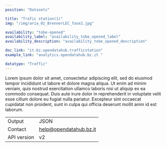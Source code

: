 ```yaml
---
position: "Datasets"

title: "Trafic station(1)"
img: "/img/aria_02_BrennerLEC_fase2.jpg"

availability: "tobe-opened"
availability_label: "availability_tobe_opened_label"
availability_description: "availability_tobe_opened_description"

doc_link: "it.bz.opendatahub.trafficstation"
example_link: "analytics.opendatahub.bz.it "

datatype: "Traffic"
---
```


Lorem ipsum dolor sit amet, consectetur adipiscing elit, sed do eiusmod tempor incididunt ut labore et dolore magna aliqua. Ut enim ad minim veniam, quis nostrud exercitation ullamco laboris nisi ut aliquip ex ea commodo consequat. Duis aute irure dolor in reprehenderit in voluptate velit esse cillum dolore eu fugiat nulla pariatur. Excepteur sint occaecat cupidatat non proident, sunt in culpa qui officia deserunt mollit anim id est laborum.

|             |                        |
| :---------- | ---------------------- |
| Output      | JSON                   |
| Contact     | help@opendatahub.bz.it |
| API version | v2                     |
